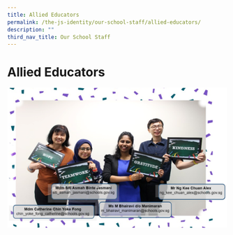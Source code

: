 ```yaml
---
title: Allied Educators
permalink: /the-js-identity/our-school-staff/allied-educators/
description: ""
third_nav_title: Our School Staff
---
```

# **Allied Educators**

![](/images/Capture.png)